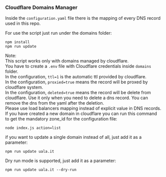### Cloudflare Domains Manager

Inside the `configuration.yaml` file there is the mapping of every DNS record used in this repo.<br/>

For use the script just run under the domains folder:
```
npm install
npm run update
```
Note:<br/>
This script works only with domains managed by cloudflare.<br/>
You have to create a `.env` file with Cloudflare credentials inside `domains` folder.<br/>
In the configuration, `ttl=1` is the automatic ttl provided by cloudflare.<br/>
In the configuration, `proxied=true` means the record will be proxed by cloudflare system.<br/>
In the configuration, `deleted=true` means the record will be delete from cloudflare. Use it only when you need to delete a dns record. You can remove the dns from the yaml after the deletion.<br/>
Please use load balancers mapping instead of explicit value in DNS records.<br/>
If you have created a new domain in cloudflare you can run this command to get the mandatory zone_id for the configuration file:
```
node index.js action=list
```
if you want to update a single domain instead of all, just add it as a parameter:
```
npm run update uala.it
```
Dry run mode is supported, just add it as a parameter:
```
npm run update uala.it --dry-run
```
